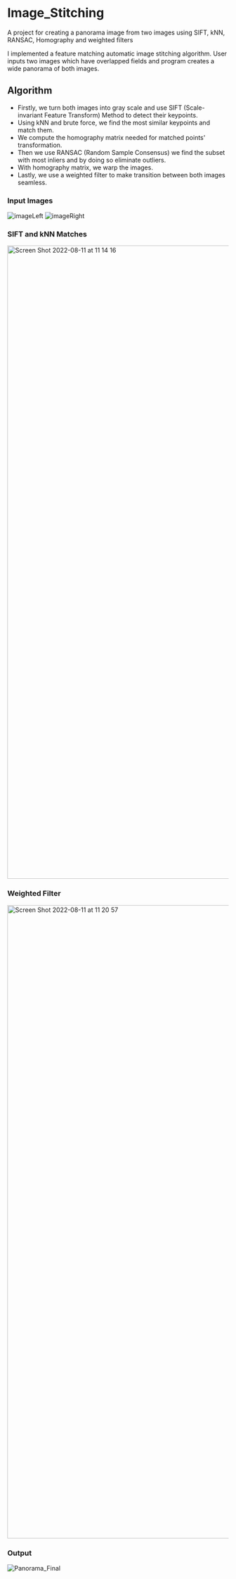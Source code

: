 # Image_Stitching
A project for creating a panorama image from two images using SIFT, kNN, RANSAC, Homography and weighted filters

I implemented a feature matching automatic image stitching algorithm. User inputs two images which have overlapped fields and program creates a wide panorama of both images.

## Algorithm
* Firstly, we turn both images into gray scale and use SIFT (Scale-invariant Feature Transform) Method to detect their keypoints. 
* Using kNN and brute force, we find the most similar keypoints and match them. 
* We compute the homography matrix needed for matched points' transformation.
* Then we use RANSAC (Random Sample Consensus) we find the subset with most inliers and by doing so eliminate outliers.
* With homography matrix, we warp the images.
* Lastly, we use a weighted filter to make transition between both images seamless.

### Input Images

![imageLeft](https://user-images.githubusercontent.com/29065812/184124543-b386111d-9801-4121-8195-89f2008e88c9.jpg)
![imageRight](https://user-images.githubusercontent.com/29065812/184124562-12dcfbab-b328-44c7-ae9a-d9c7d2d0332b.jpg)

### SIFT and kNN Matches
<img width="1440" alt="Screen Shot 2022-08-11 at 11 14 16" src="https://user-images.githubusercontent.com/29065812/184124799-22c4480b-747e-4bc7-b1e0-377e11b66044.png">

### Weighted Filter

<img width="1440" alt="Screen Shot 2022-08-11 at 11 20 57" src="https://user-images.githubusercontent.com/29065812/184124898-95159c98-6af9-4efb-8f7a-41d9220b4a61.png">

### Output

![Panorama_Final](https://user-images.githubusercontent.com/29065812/184125137-977e2810-aa7a-460f-94fa-8d51473fdacb.png)

